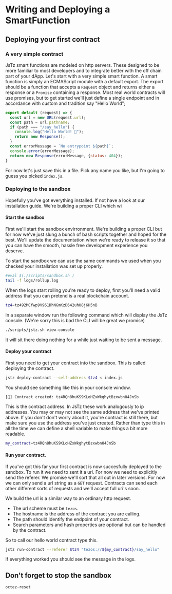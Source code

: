 # Writing and Deploying a SmartFunction

## Deploying your first contract


### A very simple contract
JsTz smart functions are modeled on http servers. These designed to be more familiar to most developers and to integrate better with the off chain part of your dApp.
Let's start with a very simple smart function. A smart function is simply an ECMAScript module with a default export. The export should be a function that accepts a `Request` object and returns either a response or a `Promise` containing a response. Most real world contracts will use promises, but to get started we'll just define a single endpoint and in accordance with custom and tradition say "Hello World";

``` javascript
export default (request) => {
  const url = new URL(request.url);
  const path = url.pathname;
  if (path === "/say_hello") {
    console.log("Hello World! 👋");
    return new Response();
  }
  const errorMessage = `No entrypoint ${path}`;
  console.error(errorMessage);
  return new Response(errorMessage, {status: 404});
}
```

For now let's just save this in a file. Pick any name you like, but I'm going to guess you picked `index.js`.

### Deploying to the sandbox
Hopefully you've got everything installed. If not have a look at our installation guide. 
We're building a proper CLI which wi
#### Start the sandbox
First we'll start the sandbox envirronment. We're building a proper CLI but for now we've just slung a bunch of bash scripts together and hoped for the best. We'll update the documentation when we're ready to release it so that you can have the smooth, hassle free development experience you deserve.

To start the sandbox we can use the same commands we used when you checked your installation was set up properly.

``` sh
#eval $(./scripts/sandbox.sh )
tail -f logs/rollup.log
```
When the logs start rolling you're ready to deploy, first you'll need a valid address that you can pretend is a real blockchain account.
``` sh
tz4=tz492MCfwp9V961DhNGmKzD642uhU8j6H5nB
```

In a separate window run the following command which will display the JsTz console. (We're sorry this is bad the CLI will be great we promise)

``` sh
./scripts/jstz.sh view-console
```
It will sit there doing nothing for a while just waiting to be sent a message.

#### Deploy your contract
First you need to get your contract into the sandbox. This is called deploying the contract. 

``` sh
jstz deploy-contract --self-address $tz4 < index.js
```
You should see something like this in your console window.

``` sh
[📜] Contract created: tz4RQn8huKS9KLoHZxWkghytBzxwbn84JnSb
```
This is the contract address. In JsTz these work analogously to ip addresses. 
You may or may not see the same address that we've printed above. If you don't don't worry about it, you're contract is still there, but make sure you use the address you've just created. 
Rather than type this in all the time we can define a shell variable to make things a bit more readable.
``` sh
my_contract=tz4RQn8huKS9KLoHZxWkghytBzxwbn84JnSb
```

#### Run your contract.
If you've got this far your first contract is now succesfully deployed to the sandbox. 
To run it we need to sent it a url. For now we need to explicitly send the referer. We promise we'll sort that all out in later versions. For now we can only send a url string as a `GET` request. Contracts can send each other different sorts of requests and we'll accept full uri's soon. 

We build the url is a similar way to an ordinary http request. 
* The url scheme must be `tezos`.
* The hostname is the address of the contract you are calling.
* The path should identify the endpoint of your contract.
* Search parameters and hash properties are optional but can be handled by the contract.

So to call our hello world contract type this.
``` sh
jstz run-contract --referer $tz4 "tezos://${my_contract}/say_hello"
```

If everything worked you should see the message in the logs. 





## Don't forget to stop the sandbox
``` sh
octez-reset
```


